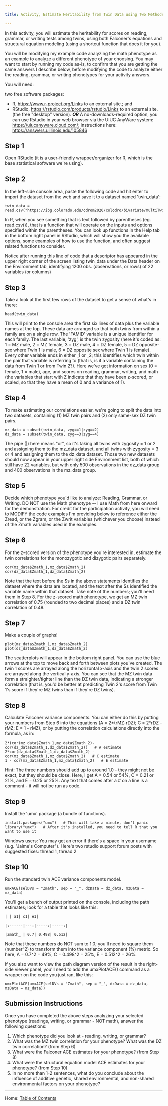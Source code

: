 ```yaml
---

title: Activity, Estimate Heritability from Twin Data using Two Methods in R

---
```


In this activity, you will estimate the heritability for scores on reading, grammar, or writing tests among twins, using both Falconer's equations and structural equation modeling (using a shortcut function that does it for you).

You will be modifying my example code analyzing the math phenotype as an example to analyze a different phenotype of your choosing. You may want to start by running my code as-is, to confirm that you are getting the same answers I describe below, before modifying the code to analyze either the reading, grammar, or writing phenotypes for your activity answers.

You will need:

two free software packages:
- R, https://www.r-project.org/Links to an external site.; and 
- RStudio, https://rstudio.com/products/rstudio/Links to an external site. (the free "desktop" version).
***OR*** A no-downloads-required option, you can use Rstudio in your web browser via the UIUC AnyWare system: https://uiucanyware.cloud.com/; instructions here: https://answers.uillinois.edu/105846

## Step 1

Open RStudio (it is a user-friendly wrapper/organizer for R, which is the base statistical software we're using).

## Step 2

In the left-side console area, paste the following code and hit enter to import the dataset from the web and save it to a dataset named 'twin_data':

~~~
twin_data = read.csv("https://ibg.colorado.edu/cdrom2020/colodro/bivariate/multiTwin.csv")
~~~

In R, when you see something that is text followed by parentheses (eg. read.csv()), that is a function that will operate on the inputs and options specified within the parentheses. You can look up functions in the Help tab in the bottom right panel in RStudio, which will show you the available options, some examples of how to use the function, and often suggest related functions to consider.

Notice after running this line of code that a descriptor has appeared in the upper right corner of the screen listing twin_data under the Data header on the Environment tab, identifying 1200 obs. (observations, or rows) of 22 variables (or columns)

## Step 3

Take a look at the first few rows of the dataset to get a sense of what's in there:

~~~
head(twin_data)
~~~

This will print to the console area the first six lines of data plus the variable names at the top. These data are arranged so that both twins from within a family are on a single row. The 'FAMID' variable is a unique identifier for each family. The last variable, 'zyg', is the twin zygosity (here it's coded as: 1 = MZ male, 2 = MZ female, 3 = DZ male, 4 = DZ female, 5 = DZ opposite-sex where Twin 1 is male, 6 = DZ opposite sex where Twin 1 is female). Every other variable ends in either \_1 or \_2; this identifies which twin within the pair that variable is referring to (that is, is it a variable containing the data from Twin 1 or from Twin 2?). Here we've got information on sex (0 = female, 1 = male), age, and scores on reading, grammar, writing, and math (the variables that start with Z indicate that they have been z-scored, or scaled, so that they have a mean of 0 and a variance of 1).

## Step 4

To make estimating our correlations easier, we're going to split the data into two datasets, containing (1) MZ twin pairs and (2) only same-sex DZ twin pairs.

~~~
mz_data = subset(twin_data, zyg==1|zyg==2)
dz_data = subset(twin_data, zyg==3|zyg==4)
~~~

The pipe (|) here means "or", so it's taking all twins with zygosity = 1 or 2 and assigning them to the mz_data dataset, and all twins with zygosity = 3 or 4 and assigning them to the dz_data dataset. Those two new datasets should now appear in your upper right side Environment list, both of which still have 22 variables, but with only 500 observations in the dz_data group and 400 observations in the mz_data group.

## Step 5

Decide which phenotype you'd like to analyze: Reading, Grammar, or Writing. DO NOT use the Math phenotype -- I use Math from here onward for the demonstration. For credit for the participation activity, you will need to MODIFY the code examples I'm providing below to reference either the Zread, or the Zgram, or the Zwrit variables (whichever you choose) instead of the Zmath variables used in the examples.

## Step 6

For the z-scored version of the phenotype you're interested in, estimate the twin correlations for the monozygotic and dizygotic pairs separately.

~~~
cor(mz_data$Zmath_1,mz_data$Zmath_2)
cor(dz_data$Zmath_1,dz_data$Zmath_2)
~~~

Note that the text before the $s in the above statements identifies the dataset where the data are located, and the text after the $s identified the variable name within that dataset. Take note of the numbers; you'll need them in Step 8. For the z-scored math phenotype, we get an MZ twin correlation of 0.75 (rounded to two decimal places) and a DZ twin correlation of 0.48.

## Step 7

Make a couple of graphs!

~~~
plot(mz_data$Zmath_1,mz_data$Zmath_2)
plot(dz_data$Zmath_1,dz_data$Zmath_2)
~~~

The scatterplots will appear in the bottom right panel. You can use the blue arrows at the top to move back and forth between plots you've created. The twin 1 scores are arrayed along the horizontal x-axis and the twin 2 scores are arrayed along the vertical y-axis. You can see that the MZ twin data form a straighter/tighter line than the DZ twin data, indicating a stronger correlation (that is, you'd be better at predicting Twin 2's score from Twin 1's score if they're MZ twins than if they're DZ twins).

## Step 8

Calculate Falconer variance components. You can either do this by putting your numbers from Step 6 into the equations (A = 2*(rMZ-rDZ); C = 2\*rDZ - rMZ; E = 1 - rMZ), or by putting the correlation calculations directly into the formula, as in:

~~~
2*(cor(mz_data$Zmath_1,mz_data$Zmath_2)-cor(dz_data$Zmath_1,dz_data$Zmath_2))   # A estimate
2*cor(dz_data$Zmath_1,dz_data$Zmath_2) - cor(mz_data$Zmath_1,mz_data$Zmath_2)   # C estimate
1 - cor(mz_data$Zmath_1,mz_data$Zmath_2)   # E estimate
~~~

Hint: The three numbers should add up to around 1.0 - they might not be exact, but they should be close. Here, I get A = 0.54 or 54%, C = 0.21 or 21%, and E = 0.25 or 25%. Any text that comes after a # on a line is a comment - it will not be run as code.

## Step 9

Install the 'umx' package (a bundle of functions).

~~~
install.packages("umx")   # This will take a minute, don't panic
library("umx")   # After it's installed, you need to tell R that you want to use it
~~~

Windows users: You may get an error if there's a space in your username (e.g. "Jaime's Computer"). Here's two rstudio support forum posts with suggested fixes: thread 1, thread 2

## Step 10

Run the standard twin ACE variance components model.

~~~
umxACE(selDVs = "Zmath", sep = "_", dzData = dz_data, mzData = mz_data)
~~~

You'll get a bunch of output printed on the console, including the path estimates; look for a table that looks like this: 

~~~
| | a1| c1| e1|

|:------|---:|-----:|-----:|

|Zmath_ | 0.7| 0.498| 0.512|
~~~

Note that these numbers do NOT sum to 1.0; you'll need to square them (number^2) to transform them into the variance component (%) metric. So here, A = 0.7^2 = 49%, C = 0.498^2 = 25%, E = 0.512^2 = 26%.

If you also want to view the path diagram version of the result in the right-side viewer panel, you'll need to add the umxPlotACE() command as a wrapper on the code you just ran, like this:

~~~
umxPlotACE(umxACE(selDVs = "Zmath", sep = "_", dzData = dz_data, mzData = mz_data))
~~~

## Submission Instructions

Once you have completed the above steps analyzing your selected phenotype (readings, writing, or grammar - NOT math), answer the following questions:

1. Which phenotype did you look at - reading, writing, or grammar?
2. What was the MZ twin correlation for your phenotype? What was the DZ twin correlation? (from Step 6)
3. What were the Falconer ACE estimates for your phenotype? (from Step 8)
4. What were the structural equation model ACE estimates for your phenotype? (from Step 10)
5. In no more than 1-2 sentences, what do you conclude about the influence of additive genetic, shared environmental, and non-shared environmental factors on your phenotype?

--------

Home: [Table of Contents](../README.md)